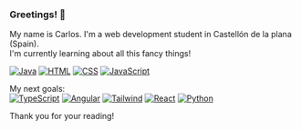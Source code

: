### Greetings! 👋

<!--
**KageHitokiri/KageHitokiri** is a ✨ _special_ ✨ repository because its `README.md` (this file) appears on your GitHub profile.

Here are some ideas to get you started:

- 🔭 I’m currently working on ...
- 🌱 I’m currently learning ...
- 👯 I’m looking to collaborate on ...
- 🤔 I’m looking for help with ...
- 💬 Ask me about ...
- 📫 How to reach me: ...
- 😄 Pronouns: ...
- ⚡ Fun fact: ...
-->
My name is Carlos. I'm a web development student in Castellón de la plana (Spain). <br/>
I'm currently learning about all this fancy things! <br/>

[![Java](https://img.shields.io/badge/Java-FF8400?style=for-the-badge&logo=java&logoColor=white&labelColor=101010)]()
[![HTML](https://img.shields.io/badge/HTML-FF6300?style=for-the-badge&logo=html5&logoColor=white&labelColor=FF6300)]()
[![CSS](https://img.shields.io/badge/CSS-0099F5?style=for-the-badge&logo=css3&logoColor=white&labelColor=0099F5)]()
[![JavaScript](https://img.shields.io/badge/JavaScript-F7DF1E?style=for-the-badge&logo=javascript&logoColor=white&labelColor=101010)]()

My next goals:<br/>
[![TypeScript](https://img.shields.io/badge/TypeScript-0039E3?style=for-the-badge&logo=typescript&logoColor=white&labelColor=0039E3)]()
[![Angular](https://img.shields.io/badge/Angular-DB0020?style=for-the-badge&logo=angular&logoColor=white&labelColor=DB0020)]()
[![Tailwind](https://img.shields.io/badge/TailwindCss-029491?style=for-the-badge&logo=tailwindcss&logoColor=white&labelColor=029491)]()
[![React](https://img.shields.io/badge/React-00AFE3?style=for-the-badge&logo=react&logoColor=white&labelColor=00AFE3)]()
[![Python](https://img.shields.io/badge/Python-00AFE3?style=for-the-badge&logo=python&logoColor=white&labelColor=afafaf)]()
<br/>
<p>Thank you for your reading!</p>
